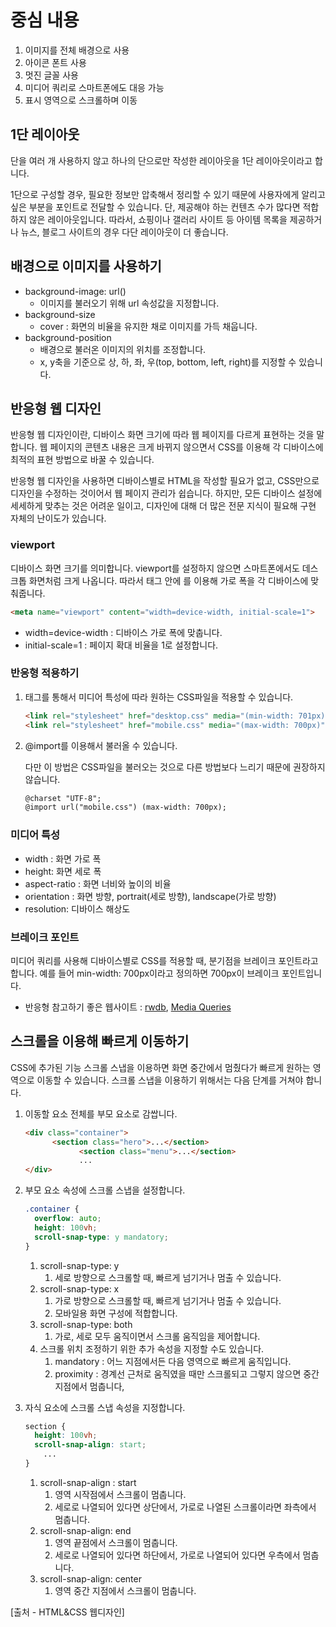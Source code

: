 # 중심 내용

1. 이미지를 전체 배경으로 사용
2. 아이콘 폰트 사용
3. 멋진 글꼴 사용
4. 미디어 쿼리로 스마트폰에도 대응 가능
5. 표시 영역으로 스크롤하며 이동

## 1단 레이아웃

단을 여러 개 사용하지 않고 하나의 단으로만 작성한 레이아웃을 1단 레이아웃이라고 합니다. 

1단으로 구성할 경우, 필요한 정보만 압축해서 정리할 수 있기 때문에 사용자에게 알리고 싶은 부분을 포인트로 전달할 수 있습니다. 단, 제공해야 하는 컨텐츠 수가 많다면 적합하지 않은 레이아웃입니다. 따라서, 쇼핑이나 갤러리 사이트 등 아이템 목록을 제공하거나 뉴스, 블로그 사이트의 경우 다단 레이아웃이 더 좋습니다.

## 배경으로 이미지를 사용하기

- background-image: url()
    - 이미지를 불러오기 위해 url 속성값을 지정합니다.
- background-size
    - cover : 화면의 비율을 유지한 채로 이미지를 가득 채웁니다.
- background-position
    - 배경으로 불러온 이미지의 위치를 조정합니다.
    - x, y축을 기준으로 상, 하, 좌, 우(top, bottom, left, right)를 지정할 수 있습니다.

## 반응형 웹 디자인

반응형 웹 디자인이란, 디바이스 화면 크기에 따라 웹 페이지를 다르게 표현하는 것을 말합니다. 웹 페이지의 콘텐츠 내용은 크게 바뀌지 않으면서 CSS를 이용해 각 디바이스에 최적의 표현 방법으로 바꿀 수 있습니다.

 반응형 웹 디자인을 사용하면 디바이스별로 HTML을 작성할 필요가 없고, CSS만으로 디자인을 수정하는 것이어서 웹 페이지 관리가 쉽습니다. 
하지만, 모든 디바이스 설정에 세세하게 맞추는 것은 어려운 일이고, 디자인에 대해 더 많은 전문 지식이 필요해 구현 자체의 난이도가 있습니다.

### viewport

디바이스 화면 크기를 의미합니다. viewport를 설정하지 않으면 스마트폰에서도 데스크톱 화면처럼 크게 나옵니다. 따라서 <head>태그 안에 <meta>를 이용해 가로 폭을 각 디바이스에 맞춰줍니다.

```html
<meta name="viewport" content="width=device-width, initial-scale=1">
```

- width=device-width : 디바이스 가로 폭에 맞춥니다.
- initial-scale=1 : 페이지 확대 비율을 1로 설정합니다.

### 반응형 적용하기

1. <link>태그를 통해서 미디어 특성에 따라 원하는 CSS파일을 적용할 수 있습니다.
    
    ```html
    <link rel="stylesheet" href="desktop.css" media="(min-width: 701px)">
    <link rel="stylesheet" href="mobile.css" media="(max-width: 700px)">
    ```
    
2. @import를 이용해서 불러올 수 있습니다.
    
    다만 이 방법은 CSS파일을 불러오는 것으로 다른 방법보다 느리기 때문에 권장하지 않습니다.
    
    ```html
    @charset "UTF-8";
    @import url("mobile.css") (max-width: 700px);
    ```
    

### 미디어 특성

- width : 화면 가로 폭
- height: 화면 세로 폭
- aspect-ratio : 화면 너비와 높이의 비율
- orientation : 화면 방향, portrait(세로 방향), landscape(가로 방향)
- resolution: 디바이스 해상도

### 브레이크 포인트

미디어 쿼리를 사용해 디바이스별로 CSS를 적용할 때, 분기점을 브레이크 포인트라고 합니다. 예를 들어 min-width: 700px이라고 정의하면 700px이 브레이크 포인트입니다.

* 반응형 참고하기 좋은 웹사이트 : [rwdb](http://rwdb.kr/), [Media Queries](https://mediaqueri.es/)

## 스크롤을 이용해 빠르게 이동하기

CSS에 추가된 기능 스크롤 스냅을 이용하면 화면 중간에서 멈췄다가 빠르게 원하는 영역으로 이동할 수 있습니다. 스크롤 스냅을 이용하기 위해서는 다음 단계를 거쳐야 합니다.

1. 이동할 요소 전체를 부모 요소로 감쌉니다.
    
    ```html
    <div class="container">
          <section class="hero">...</section>
    			<section class="menu">...</section>
    			...
    </div>
    ```
    
2. 부모 요소 속성에 스크롤 스냅을 설정합니다.
    
    ```css
    .container {
      overflow: auto;
      height: 100vh;
      scroll-snap-type: y mandatory;
    }
    ```
    
    1. scroll-snap-type: y
        1. 세로 방향으로 스크롤할 때, 빠르게 넘기거나 멈출 수 있습니다.
    2. scroll-snap-type: x
        1. 가로 방향으로 스크롤할 때, 빠르게 넘기거나 멈출 수 있습니다.
        2. 모바일용 화면 구성에 적합합니다.
    3. scroll-snap-type: both
        1. 가로, 세로 모두 움직이면서 스크롤 움직임을 제어합니다.
    4. 스크롤 위치 조정하기 위한 추가 속성을 지정할 수도 있습니다.
        1. mandatory : 어느 지점에서든 다음 영역으로 빠르게 움직입니다.
        2. proximity : 경계선 근처로 움직였을 때만 스크롤되고 그렇지 않으면 중간 지점에서 멈춥니다,
3. 자식 요소에 스크롤 스냅 속성을 지정합니다.
    
    ```css
    section {
      height: 100vh;
      scroll-snap-align: start;
    	...
    }
    ```
    
    1. scroll-snap-align : start
        1. 영역 시작점에서 스크롤이 멈춥니다.
        2. 세로로 나열되어 있다면 상단에서, 가로로 나열된 스크롤이라면 좌측에서 멈춥니다.
    2. scroll-snap-align: end 
        1. 영역 끝점에서 스크롤이 멈춥니다.
        2. 세로로 나열되어 있다면 하단에서, 가로로 나열되어 있다면 우측에서 멈춥니다.
    3. scroll-snap-align: center
        1. 영역 중간 지점에서 스크롤이 멈춥니다.

[출처 - HTML&CSS 웹디자인]
